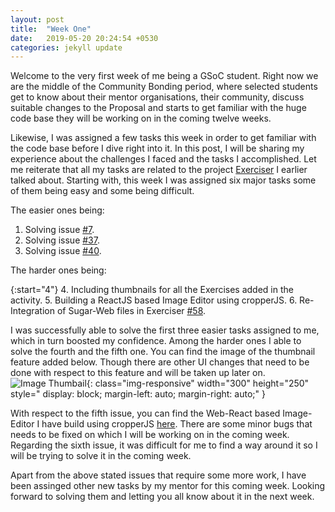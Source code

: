 ```yaml
---
layout: post
title:  "Week One"
date:   2019-05-20 20:24:54 +0530
categories: jekyll update
---
```


Welcome to the very first week of me being a GSoC student. Right now we are the middle of the Community Bonding period, where selected students get to know about their mentor organisations, their community, discuss suitable changes to the Proposal and starts to get familiar with the huge code base they will be working on in the coming twelve weeks.

Likewise, I was assigned a few tasks this week in order to get familiar with the code base before I dive right into it. In this post, I will be sharing my experience about the challenges I faced and the tasks I accomplished. Let me reiterate that all my tasks are related to the project [Exerciser](https://github.com/llaske/ExerciserReact) I earlier talked about.
Starting with, this week I was assigned six major tasks some of them being easy and some being difficult.  

The easier ones being:   
1. Solving issue [#7](https://github.com/llaske/ExerciserReact/issues/7).
2. Solving issue [#37](https://github.com/llaske/ExerciserReact/issues/37). 
3. Solving issue [#40](https://github.com/llaske/ExerciserReact/issues/40).

The harder ones being:

{:start="4"}
4. Including thumbnails for all the Exercises added in the activity.
5. Building a ReactJS based Image Editor using cropperJS.
6. Re-Integration of Sugar-Web files in Exerciser [#58](https://github.com/llaske/ExerciserReact/issues/58).

I was successfully able to solve the first three easier tasks assigned to me, which in turn boosted my confidence. Among the harder ones I able to solve the fourth and the fifth one. You can find the image of the thumbnail feature added below. Though there are other UI changes that need to be done with respect to this feature and will be taken up later on.
![Image Thumbail](/gsoc-blog/asset/img/week1.png){: class="img-responsive" width="300" height="250" style=" display: block; margin-left: auto; margin-right: auto;" }

With respect to the fifth issue, you can find the Web-React based Image-Editor I have build using cropperJS  [here](https://github.com/AvinashAgarwal14/Image-Editor). There are some minor bugs that needs to be fixed on which I will be working on in the coming week. Regarding the sixth issue, it was difficult for me to find a way around it so I will be trying to solve it in the coming week.

Apart from the above stated issues that require some more work, I have been assinged other new tasks by my mentor for this coming week. Looking forward to solving them and letting you all know about it in the next week.